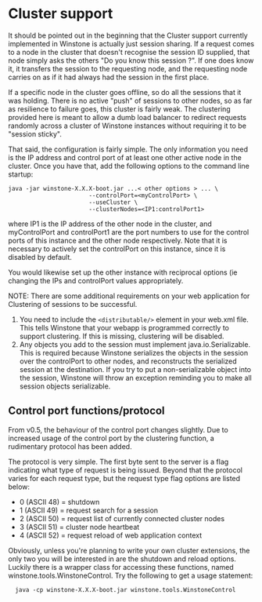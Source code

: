 # Cluster support #

It should be pointed out in the beginning that the Cluster support currently implemented in Winstone is actually just session sharing. If a request comes to a node in the cluster that doesn't recognise the session ID supplied, that node simply asks the others "Do you know this session ?". If one does know it, it transfers the session to the requesting node, and the requesting node carries on as if it had always had the session in the first place.

If a specific node in the cluster goes offline, so do all the sessions that it was holding. There is no active "push" of sessions to other nodes, so as far as resilience to failure goes, this cluster is fairly weak. The clustering provided here is meant to allow a dumb load balancer to redirect requests randomly across a cluster of Winstone instances without requiring it to be "session sticky".

That said, the configuration is fairly simple. The only information you need is the IP address and control port of at least one other active node in the cluster. Once you have that, add the following options to the command line startup:

```
java -jar winstone-X.X.X-boot.jar ...< other options > ... \
                       --controlPort=<myControlPort> \
                       --useCluster \
                       --clusterNodes=<IP1:controlPort1>
```

where IP1 is the IP address of the other node in the cluster, and myControlPort and controlPort1 are the port numbers to use for the control ports of this instance and the other node respectively. Note that it is necessary to actively set the controlPort on this instance, since it is disabled by default.

You would likewise set up the other instance with reciprocal options (ie changing the IPs and controlPort values appropriately.

NOTE: There are some additional requirements on your web application for Clustering of sessions to be successful.

  1. You need to include the `<distributable/>` element in your web.xml file. This tells Winstone that your webapp is programmed correctly to support clustering. If this is missing, clustering will be disabled.
  1. Any objects you add to the session must implement java.io.Serializable. This is required because Winstone serializes the objects in the session over the controlPort to other nodes, and reconstructs the serialized session at the destination. If you try to put a non-serializable object into the session, Winstone will throw an exception reminding you to make all session objects serializable.

## Control port functions/protocol ##

From v0.5, the behaviour of the control port changes slightly. Due to increased usage of the control port by the clustering function, a rudimentary protocol has been added.

The protocol is very simple. The first byte sent to the server is a flag indicating what type of request is being issued. Beyond that the protocol varies for each request type, but the request type flag options are listed below:

  * 0 (ASCII 48) = shutdown
  * 1 (ASCII 49) = request search for a session
  * 2 (ASCII 50) = request list of currently connected cluster nodes
  * 3 (ASCII 51) = cluster node heartbeat
  * 4 (ASCII 52) = request reload of web application context

Obviously, unless you're planning to write your own cluster extensions, the only two you will be interested in are the shutdown and reload options. Luckily there is a wrapper class for accessing these functions, named winstone.tools.WinstoneControl. Try the following to get a usage statement:
```
  java -cp winstone-X.X.X-boot.jar winstone.tools.WinstoneControl
```